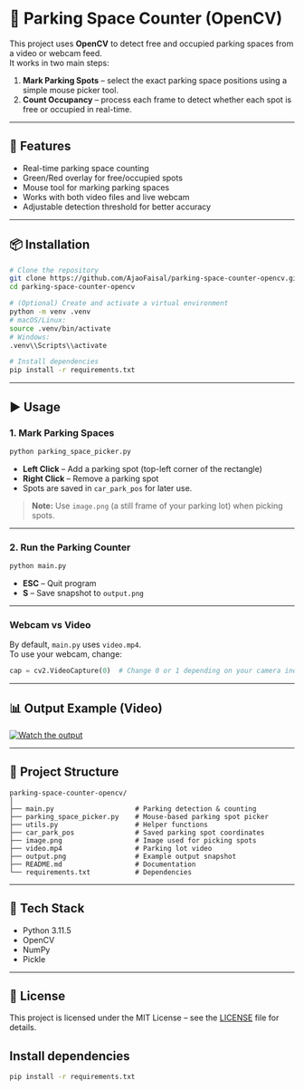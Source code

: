 # 🚗 Parking Space Counter (OpenCV)

This project uses **OpenCV** to detect free and occupied parking spaces from a video or webcam feed.  
It works in two main steps:  
1. **Mark Parking Spots** – select the exact parking space positions using a simple mouse picker tool.  
2. **Count Occupancy** – process each frame to detect whether each spot is free or occupied in real-time.

---

## 🚀 Features
- Real-time parking space counting
- Green/Red overlay for free/occupied spots
- Mouse tool for marking parking spaces
- Works with both video files and live webcam
- Adjustable detection threshold for better accuracy

---

## 📦 Installation

```bash
# Clone the repository
git clone https://github.com/AjaoFaisal/parking-space-counter-opencv.git
cd parking-space-counter-opencv
```

```bash
# (Optional) Create and activate a virtual environment
python -m venv .venv
# macOS/Linux:
source .venv/bin/activate
# Windows:
.venv\\Scripts\\activate
```

```bash
# Install dependencies
pip install -r requirements.txt
```

---

## ▶️ Usage

### **1. Mark Parking Spaces**
```bash
python parking_space_picker.py
```
- **Left Click** – Add a parking spot (top-left corner of the rectangle)  
- **Right Click** – Remove a parking spot  
- Spots are saved in `car_park_pos` for later use.  

> **Note:** Use `image.png` (a still frame of your parking lot) when picking spots.

---

### **2. Run the Parking Counter**
```bash
python main.py
```
- **ESC** – Quit program  
- **S** – Save snapshot to `output.png`  

---

### **Webcam vs Video**
By default, `main.py` uses `video.mp4`.  
To use your webcam, change:
```python
cap = cv2.VideoCapture(0)  # Change 0 or 1 depending on your camera index
```

---

## 📊 Output Example (Video)
[![Watch the output](https://img.youtube.com/vi/QD38b_hHwAE/hqdefault.jpg)](https://youtu.be/QD38b_hHwAE?feature=shared)

---

## 📂 Project Structure
```
parking-space-counter-opencv/
│
├── main.py                    # Parking detection & counting
├── parking_space_picker.py    # Mouse-based parking spot picker
├── utils.py                   # Helper functions
├── car_park_pos               # Saved parking spot coordinates
├── image.png                  # Image used for picking spots
├── video.mp4                  # Parking lot video
├── output.png                 # Example output snapshot
├── README.md                  # Documentation
└── requirements.txt           # Dependencies
```

---

## 🧠 Tech Stack
- Python 3.11.5
- OpenCV
- NumPy
- Pickle

---

## 📜 License
This project is licensed under the MIT License – see the [LICENSE](LICENSE) file for details.

## Install dependencies
```bash
pip install -r requirements.txt
```
